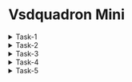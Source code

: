 # Vsdquadron Mini
<details>
<summary>Task-1</summary>

+ Install Oracle Virtual Machine
+ install Ubuntu 20.04 on VM

<details>
    <summary> Install Riscv GNU Toolchain</summary>

  ```bash 
    git clone https://github.com/riscv/riscv-gnu-toolchain
    sudo apt-get install autoconf automake autotools-dev curl python3 python3-pip libmpc-dev libmpfr-dev libgmp-dev gawk build-essential bison flex texinfo gperf libtool   
    patchutils bc zlib1g-dev libexpat-dev ninja-build git cmake libglib2.0-dev
    ./configure --prefix=/opt/riscv
    make
  ```
![image](https://github.com/Amrutha3515/RISC-V/assets/150571663/9a6bbd49-9c43-4ec2-8590-fdd2ba1445b6)
</details>

<details>
 <summary>Install Yosys</summary>
	
```
git clone git@github.com:YosysHQ/yosys.git
sudo apt-get install build-essential clang bison flex \
	libreadline-dev gawk tcl-dev libffi-dev git \
	graphviz xdot pkg-config python3 libboost-system-dev \
	libboost-python-dev libboost-filesystem-dev zlib1g-dev
cd yosys
mkdir build
cd build
make -f ../Makefile -j
```
![image](https://github.com/Amrutha3515/RISC-V/assets/150571663/c4bb02b9-5454-4a3d-8dc1-da1420c8f27e)
</details>
<details>
<summary>Install Iverilog</summary>
  ```
  sudo apt-get install iverilog
  ```
  ![image](https://github.com/Amrutha3515/RISC-V/assets/150571663/1e635984-51f3-4533-b73b-646754abd8bd)
</details>
<details>
<summary> Install gtkwave</summary>
```
sudo apt-get install gtkwave
```
![image](https://github.com/Amrutha3515/RISC-V/assets/150571663/9122d695-2e38-40f3-8949-601ebab8d46b)
</details>
</details>
<details>
<summary>Task-2</summary> 
	
+ Identify instruction type and exact 32-bit instruction code in the instruction type format.
  
  RV32I can be divided into six basic instruction formats. R-type instructions for register-register operations, an I-type instructions for immediate and load operations, and S-type instructions for store operations. B-type instructions for conditional branch operations. U-type instructions for long immediate and J-type instructions for unconditional jumps.

  ![WhatsApp Image 2024-02-22 at 17 29 06_b1e00065](https://github.com/Amrutha3515/RISC-V/assets/150571663/e06834ef-90e6-4b81-8ce4-9c720aff2562)
  
 +  add r6, r2, r1 	= R type instruction
+ sub r7, r1, r2	= R type instruction
+ and r8, r1, r3	= R type instruction
 + or r9, r2, r5	= R type instruction
+ xor r10, r1, r4	= R type instruction
+ slt r11, r2, r4	= R type instruction
+ addi r12, r4, 5	= I type instruction
+ sw r3, r1, 2		= S type instruction
+ lw r13, r1, 2		= I type instruction
+ beq r0, r0, 15	= B type instruction
+ bne r0, r1, 20	= B type instruction
 ``` 
add r6, r2, r1
0000000	00001	00010	000	00110	0110011

sub r7, r1, r2

0100000	0010	00001	000	00111	0110011

and r8, r1, r3
0000000	0011	00001	111	01000	0110011

or r9, r2, r5
0000000	0101	00010	110	01001	0110011

xor r10, r1, r4

0000000	0100	00001	100	01010	0110011

slt r11, r2, r4

0000000	0100	00010	010	01011	0110011

addi r12, r4, 5

00000000101	00100	000	01100	0010011

sw r3, r1, 2 

0000000	0001	00011	010	01110	1100011
```
</details>

<details>
	<summary>Task-3</summary>
	
 + compiled the c code of sumof 1 to 5 numbers in gcc 

 ![image](https://github.com/Amrutha3515/RISC-V/assets/150571663/f60d4a74-826c-41b4-8ed7-0574124c64ba)

+ After compiling, we can see disassembply code generated using RISC-V Objdmp
```
 riscv64-unknown-elf-objdump -d sum1ton.o | less
 ```
 ![image](https://github.com/Amrutha3515/RISC-V/assets/150571663/8b42a705-7b4a-47af-8d79-424bec8cf5e1)


</details>
<details>
<summary>Task-4</summary>
	
+ The conventional GCC X86 compiler and the riscv compiler should be simulated for the C code (SPIKE Simulation).
GCC (F1) SHOULD HAVE AN EQUAL OUTPUT TO THE RISCV GCC (F2) AS REQUIRED.

![image](https://github.com/Amrutha3515/RISC-V/assets/150571663/71f14ffd-4b38-42d4-8e9f-e4599248a758)

+ To compile the code: ``` riscv64-unknown-elf-gcc -o sum1ton sum1ton.c ``` To Get the output use ``` ./a.out ``` : Here the output finds to be -Sum of numbers from 1 to 500 is 125250

  ![WhatsApp Image 2024-03-07 at 18 50 38_92a4c988](https://github.com/Amrutha3515/RISC-V/assets/150571663/9e5f88e7-4eec-44cf-8541-0a025b7d4dfa)

  </details>

<details>
	<summary>Task-5</summary>

 ### About iverilog and gtkwave
 
+ Icarus Verilog is an implementation of the Verilog hardware description language.
+ GTKWave is a fully featured GTK+ v1. 2 based wave viewer for Unix and Win32 which reads Ver Structural Verilog Compiler generated AET files as well as standard Verilog VCD/EVCD files and allows their viewing.
### Installing iverilog and gtkwave

+ For Ubuntu
+ Open your terminal and type the following to install iverilog and GTKWave
```
$   sudo apt get update
$   sudo apt get install iverilog gtkwave
```
+ To simulate and run the Verilog code, enter the following commands in your terminal.
``` 
$ iverilog -o hello hello.v hello_tb.v
$ ./hello
```
+ To see the output waveform in gtkwave, enter the following commands in your terminal.
  
```$ gtkwave hello.vcd ```

![WhatsApp Image 2024-03-07 at 18 44 35_6c723d87](https://github.com/Amrutha3515/RISC-V/assets/150571663/d3dc93ee-376a-44f6-80ad-40b810c5a0e3)

### The output waveform showing the instructions performed in a 5-stage pipelined architecture.
<details>
<summary>add r6,r2,r1</summary>
	
![image](https://github.com/Amrutha3515/RISC-V/assets/150571663/c255bc14-82f5-43bb-8aad-a795ebc7fcb4)

</details>

<details>
<summary>sub r7,r1,r2</summary>

![image](https://github.com/Amrutha3515/RISC-V/assets/150571663/ad9aedf1-a120-4308-a104-602178fb1948)
</details>
<details>
<summary>and r8,r1,r3</summary>
	
![image](https://github.com/Amrutha3515/RISC-V/assets/150571663/2e3b4227-eebe-4a4b-8e70-bdbe86228d7b)
</details>

<details>
	<summary>or r9,r2,r5</summary>

 ![image](https://github.com/Amrutha3515/RISC-V/assets/150571663/06d11737-7943-4316-885d-a8791b5f5132)

</details>

<details>
	<summary>xor r10,r1,r4</summary>

 ![image](https://github.com/Amrutha3515/RISC-V/assets/150571663/347f316f-147a-49a9-b4bc-9cf20d731ea1)

</details>
<details>
	<summary>slt r11,r2,r4</summary>

 ![image](https://github.com/Amrutha3515/RISC-V/assets/150571663/860986a6-7b24-4198-b315-0dbc175a7cff)

</details>
<details>
	<summary>addi r12,r4,5</summary>

 ![image](https://github.com/Amrutha3515/RISC-V/assets/150571663/4b1c8913-9f31-45fa-b29f-166247af2c92)

</details>
<details>
	<summary>sw r3,r1,2</summary>

 ![image](https://github.com/Amrutha3515/RISC-V/assets/150571663/1cbf6b9f-27f5-4725-a574-0eb40fb4a84a)

</details>
<details>
	<summary>lw r13,r1,2</summary>

 ![image](https://github.com/Amrutha3515/RISC-V/assets/150571663/1b62affb-5e68-42e7-9661-e8a93a3d1291)

</details>
<details>
	<summary>beq r0,r0,15</summary>

 ![image](https://github.com/Amrutha3515/RISC-V/assets/150571663/52ff3810-c41f-4685-98bd-7aa0a2c4a44d)

</details>
<details>
	<summary>add r14,r2,r2</summary>

 ![image](https://github.com/Amrutha3515/RISC-V/assets/150571663/f3442522-5d37-4c0c-aabd-fc8329a88cef)

</details>

</details>










